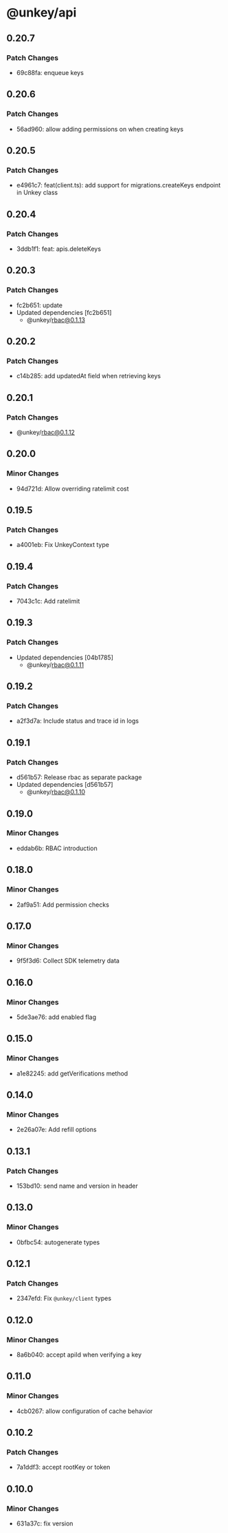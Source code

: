 # @unkey/api

## 0.20.7

### Patch Changes

- 69c88fa: enqueue keys

## 0.20.6

### Patch Changes

- 56ad960: allow adding permissions on when creating keys

## 0.20.5

### Patch Changes

- e4961c7: feat(client.ts): add support for migrations.createKeys endpoint in Unkey class

## 0.20.4

### Patch Changes

- 3ddb1f1: feat: apis.deleteKeys

## 0.20.3

### Patch Changes

- fc2b651: update
- Updated dependencies [fc2b651]
  - @unkey/rbac@0.1.13

## 0.20.2

### Patch Changes

- c14b285: add updatedAt field when retrieving keys

## 0.20.1

### Patch Changes

- @unkey/rbac@0.1.12

## 0.20.0

### Minor Changes

- 94d721d: Allow overriding ratelimit cost

## 0.19.5

### Patch Changes

- a4001eb: Fix UnkeyContext type

## 0.19.4

### Patch Changes

- 7043c1c: Add ratelimit

## 0.19.3

### Patch Changes

- Updated dependencies [04b1785]
  - @unkey/rbac@0.1.11

## 0.19.2

### Patch Changes

- a2f3d7a: Include status and trace id in logs

## 0.19.1

### Patch Changes

- d561b57: Release rbac as separate package
- Updated dependencies [d561b57]
  - @unkey/rbac@0.1.10

## 0.19.0

### Minor Changes

- eddab6b: RBAC introduction

## 0.18.0

### Minor Changes

- 2af9a51: Add permission checks

## 0.17.0

### Minor Changes

- 9f5f3d6: Collect SDK telemetry data

## 0.16.0

### Minor Changes

- 5de3ae76: add enabled flag

## 0.15.0

### Minor Changes

- a1e82245: add getVerifications method

## 0.14.0

### Minor Changes

- 2e26a07e: Add refill options

## 0.13.1

### Patch Changes

- 153bd10: send name and version in header

## 0.13.0

### Minor Changes

- 0bfbc54: autogenerate types

## 0.12.1

### Patch Changes

- 2347efd: Fix `@unkey/client` types

## 0.12.0

### Minor Changes

- 8a6b040: accept apiId when verifying a key

## 0.11.0

### Minor Changes

- 4cb0267: allow configuration of cache behavior

## 0.10.2

### Patch Changes

- 7a1ddf3: accept rootKey or token

## 0.10.0

### Minor Changes

- 631a37c: fix version
